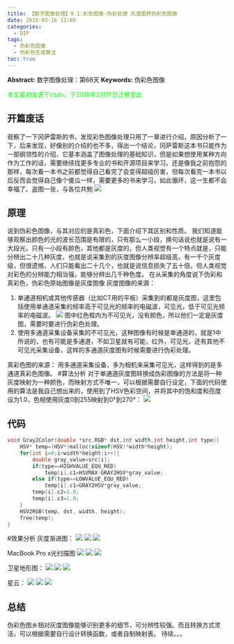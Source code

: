 ```yaml
---
title: 【数字图像处理】9.1:彩色图像-伪彩处理 灰度图转伪彩色图像
date: 2015-03-16 12:05
categories:
  - DIP
tags:
  - 伪彩色图像
  - 伪彩色生成算法
toc: true
---
```

**Abstract:** 数字图像处理：第68天
**Keywords:** 伪彩色图像
<!--more-->
<font color="00FF00">本文最初发表于csdn，于2018年2月17日迁移至此</font>
## 开篇废话
观察了一下冈萨雷斯的书，发现彩色图像处理只用了一章进行介绍，原因分析了一下，后来发现，好像别的介绍的也不多，得出一个结论，冈萨雷斯这本书只能作为一部纲领性的介绍，它基本涵盖了图像处理的基础知识，但是如果想使用某种方向作为工作的话，需要继续找更多专业的书和开源项目来学习。还是像我之前抱怨的那样，每次看一本书之前都觉得自己看完了会变得超级厉害，但每次看完一本书以后反而会觉得自己像个傻瓜一样，需要更多的书来学习，如此循环，这一生都不会幸福了。盗图一张，与各位共勉
![](https://tony4ai-1251394096.cos.ap-hongkong.myqcloud.com/blog_images/DIP-9-1-彩色图像-伪彩处理-灰度图转伪彩色图像/20150316111545767)
## 原理
说到伪彩色图像，与其对应的是真彩色，下面介绍下其区别和性质。
我们知道能够观察出颜色的光的波长范围是有限的，只有那么一小段，换句话说也就是说有一大段光，只有一小段有颜色，其他都是灰度的，但人类视觉有一个特点就是，只能分辨出二十几种灰度，也就是说采集到的灰度图像分辨率超级高，有一千个灰度级，但很遗憾，人们只能看出二十几个，也就是说信息损失了五十倍，但人类视觉对彩色的分辨能力相当强，能够分辨出几千种色度。
在从采集的角度说下伪彩和真彩色，伪彩色原始图像是灰度图像
灰度图像的来源：

1. 单通道相机或其他传感器（比如CT用的平板）采集到的都是灰度图，这里包括使用单通道采集的频率高于可见光的频率的电磁波，可见光，低于可见光频率的电磁波。
![](https://tony4ai-1251394096.cos.ap-hongkong.myqcloud.com/blog_images/DIP-9-1-彩色图像-伪彩处理-灰度图转伪彩色图像/20150316114201245)
图中红色框内为不可见光，没有颜色，所以他们一定是灰度图，需要时要进行伪彩色处理。
2. 使用多通道采集设备采集的不可见光，这种图像有时候是单通道的，就是1中所说的，也有可能是多通道，不如卫星就有可能，红外，可见光，还有其他不可见光采集设备，这样的多通道灰度图有时候需要进行伪彩处理。

真彩色图的来源：
用多通道采集设备，多为相机来采集可见光，这样得到的是多通道真彩色图像。
#算法分析
对于单通道灰度图转换成伪彩图像的方法是将一种灰度映射为一种颜色，而映射方式不唯一，可以根据需要自行设定，下面的代码使用的算法是我自己想出来的，使用到了HSV色彩空间，并将其中的饱和度和亮度设为1.0，色相使用灰度0到255映射到0°到270°：
![](https://tony4ai-1251394096.cos.ap-hongkong.myqcloud.com/blog_images/DIP-9-1-彩色图像-伪彩处理-灰度图转伪彩色图像/20150316115513133.jpeg)

## 代码
```c++
void Gray2Color(double *src,RGB* dst,int width,int height,int type){
    HSV* temp=(HSV*)malloc(sizeof(HSV)*width*height);
    for(int i=0;i<width*height;i++){
        double gray_value=src[i];
        if(type==HIGHVALUE_EQU_RED)
            temp[i].c1=HSVMAX-GRAY2HSV*gray_value;
        else if(type==LOWVALUE_EQU_RED)
            temp[i].c1=GRAY2HSV*gray_value;
        temp[i].c2=1.0;
        temp[i].c3=1.0;
    }
    HSV2RGB(temp, dst, width, height);
    free(temp);
}
```
#效果分析
灰度渐进图：
![](https://tony4ai-1251394096.cos.ap-hongkong.myqcloud.com/blog_images/DIP-9-1-彩色图像-伪彩处理-灰度图转伪彩色图像/20150316115620073.jpeg)
![](https://tony4ai-1251394096.cos.ap-hongkong.myqcloud.com/blog_images/DIP-9-1-彩色图像-伪彩处理-灰度图转伪彩色图像/20150316115504302.jpeg)
![](https://tony4ai-1251394096.cos.ap-hongkong.myqcloud.com/blog_images/DIP-9-1-彩色图像-伪彩处理-灰度图转伪彩色图像/20150316115642381.jpeg)

MacBook Pro x光扫描图
![](https://tony4ai-1251394096.cos.ap-hongkong.myqcloud.com/blog_images/DIP-9-1-彩色图像-伪彩处理-灰度图转伪彩色图像/20150316115728292.jpeg)
![](https://tony4ai-1251394096.cos.ap-hongkong.myqcloud.com/blog_images/DIP-9-1-彩色图像-伪彩处理-灰度图转伪彩色图像/20150316115619543.jpeg)
![](https://tony4ai-1251394096.cos.ap-hongkong.myqcloud.com/blog_images/DIP-9-1-彩色图像-伪彩处理-灰度图转伪彩色图像/20150316115703785.jpeg)

卫星地形图：
![](https://tony4ai-1251394096.cos.ap-hongkong.myqcloud.com/blog_images/DIP-9-1-彩色图像-伪彩处理-灰度图转伪彩色图像/20150316115741023.jpeg)
![](https://tony4ai-1251394096.cos.ap-hongkong.myqcloud.com/blog_images/DIP-9-1-彩色图像-伪彩处理-灰度图转伪彩色图像/20150316115913079.jpeg)
![](https://tony4ai-1251394096.cos.ap-hongkong.myqcloud.com/blog_images/DIP-9-1-彩色图像-伪彩处理-灰度图转伪彩色图像/20150316115930598.jpeg)

星云：
![](https://tony4ai-1251394096.cos.ap-hongkong.myqcloud.com/blog_images/DIP-9-1-彩色图像-伪彩处理-灰度图转伪彩色图像/20150316120127409.jpeg)
![](https://tony4ai-1251394096.cos.ap-hongkong.myqcloud.com/blog_images/DIP-9-1-彩色图像-伪彩处理-灰度图转伪彩色图像/20150316120139343.jpeg)
![](https://tony4ai-1251394096.cos.ap-hongkong.myqcloud.com/blog_images/DIP-9-1-彩色图像-伪彩处理-灰度图转伪彩色图像/20150316120025589.jpeg)

## 总结
伪彩色图乡相对灰度图像能够识别更多的细节，可分辨性较强。而且转换方式灵活，可以根据需要自行设计转换函数，或者自制映射表。
待续。。。
